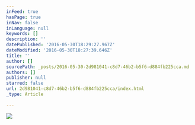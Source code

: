 ```yaml
---
inFeed: true
hasPage: true
inNav: false
inLanguage: null
keywords: []
description: ''
datePublished: '2016-05-30T18:29:27.967Z'
dateModified: '2016-05-30T18:27:39.646Z'
title: ''
author: []
sourcePath: _posts/2016-05-30-2d981041-c8d7-46b2-b5f6-d884fb225cca.md
authors: []
publisher: null
starred: false
url: 2d981041-c8d7-46b2-b5f6-d884fb225cca/index.html
_type: Article

---
```

![](https://the-grid-user-content.s3-us-west-2.amazonaws.com/d5227c37-4e0a-4081-b248-1a0957190e66.jpg)